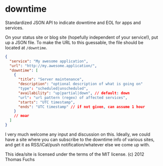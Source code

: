 downtime
========

Standardized JSON API to indicate downtime and EOL for apps and services.


On your status site or blog site (hopefully independent of your service!), put up a JSON file. To make the URL to this guessable, the file should be located at `/downtime`.

```json
{
  "service": "My awesome application",
  "url": "http://my.awesome.application/",
  "downtime": [
    {
      "title": "Server maintenance",
      "description": "optional description of what is going on"
      "type": "scheduled|unscheduled",
      "availability": "up|partial|down", // default: down
      "url": "url pattern (regex) of affected services",
      "starts": "UTC timestamp",
      "ends": "UTC timestamp" // if not given, can assume 1 hour
    }
    // moar
  ]
}
```

I very much welcome any input and discussion on this. Ideally, we could have a site where
you can subscribe to the downtime info of various sites, and get it as RSS/iCal/push notification/whatever else we come up with.


This idea/site is licensed under the terms of the MIT license.
(c) 2012 Thomas Fuchs
